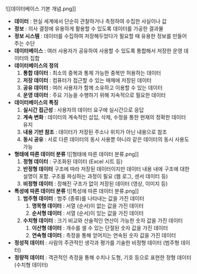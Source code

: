 ![[데이터베이스 기본 개념.png]]
- **데이터** : 현실 세계에서 단순히 관찰하거나 측정하여 수집한 사실이나 값
- **정보** : 의사 결정에 유용하게 활용할 수 있도록 데이터를 가공한 결과물
- **정보 시스템** : 데이터를 수집하여 저장해두었다가 필요할 때 유용한 정보를 만들어 주는 수단
- **데이터베이스** : 여러 사용자가 공유하여 사용할 수 있도록 통합해서 저장한 운영 데이터의 집합
- **데이터베이스의 정의**
	1. **통합 데이터** : 최소의 중복과 통제 가능한 중복만 허용하는 데이터
	2. **저장 데이터** : 컴퓨터가 접근할 수 있는 매체에 저장된 데이터
	3. **공유 데이터** : 여러 사용자가 함께 소유하고 이용할 수 있는 데이터
	4. **운영 데이터** : 주요 기능을 수행하기 위해 지속적으로 필요한 데이터
- **데이터베이스의 특징**
	1. **실시간 접근성** : 사용자의 데이터 요구에 실시간으로 응답
	2. **계속 변화** : 데이터의 계속적인 삽입, 삭제, 수정을 통한 현재의 정확한 데이터 유지
	3. **내용 기반 참조** : 데이터가 저장된 주소나 위치가 아닌 내용으로 참조
	4. **동시 공유** : 서로 다른 데이터의 동시 사용뿐 아니라 같은 데이터의 동시 사용도 가능
- **형태에 따른 데이터 분류**
	![[형태에 따른 데이터 분류.png]]
	1. **정형 데이터** : 구조화된 데이터 (Excel 시트 등)
	2. **반정형 데이터**
	   구조에 따라 저장된 데이터이지만 데이터 내용 내에 구조에 대한 설명이 포함.
	   구조를 파싱하는 과정이 필요 (웹 로그, 센서 데이터 등)
	3. **비정형 데이터** : 정해진 구조가 없이 저장된 데이터 (영상, 이미지 등)
- **특성에 따른 데이터 분류**
	![[특성에 따른 데이터 분류.png]]
	1. **범주형 데이터** : 범주 (종류)를 나타내는 값을 가진 데이터
		1. **명목형 데이터** : 서열 (순서)이 없는 값을 가진 데이터
		2. **순서형 데이터** : 서열 (순서)이 있는 값을 가진 데이터
	2. **수치형 데이터** : 크기 비교와 산술적인 연산이 가능한 숫자 값을 가진 데이터
		1. **이산형 데이터** : 개수를 셀 수 있는 단절된 숫자 값을 가진 데이터
		2. **연속형 데이터** : 측정을 통해 얻어지는 연속된 숫자 값을 가진 데이터
- **정성적 데이터** : 사람의 주관적인 생각과 평가를 기술한 비정형 데이터 (범주형 데이터)
- **정량적 데이터** : 객관적인 측정을 통해 수치나 도형, 기호 등으로 표현한 정형 데이터 (수치형 데이터)